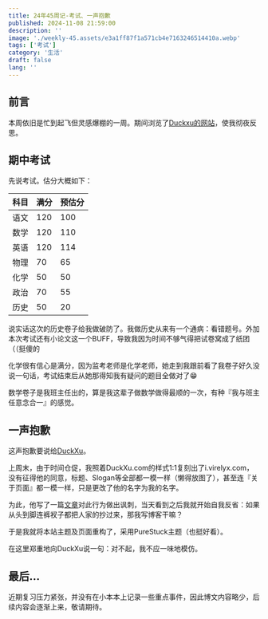 ```yaml
---
title: 24年45周记-考试、一声抱歉
published: 2024-11-08 21:59:00
description: ''
image: './weekly-45.assets/e3a1ff87f1a571cb4e7163246514410a.webp'
tags: ['考试']
category: '生活'
draft: false 
lang: ''
---
```


## 前言

本周依旧是忙到起飞但灵感爆棚的一周。期间浏览了[Duckxu的网站](https://i.duckxu.com/)，使我彻夜反思。

## 期中考试

先说考试。估分大概如下：

| 科目 | 满分 | 预估分 |
| ---- | ---- | ------ |
| 语文 | 120  | 100    |
| 数学 | 120  | 110    |
| 英语 | 120  | 114    |
| 物理 | 70   | 65     |
| 化学 | 50   | 50     |
| 政治 | 70   | 55     |
| 历史 | 50   | 20     |

说实话这次的历史卷子给我做破防了。我做历史从来有一个通病：看错题号。外加本次考试还有小论文这一个BUFF，导致我因为时间不够气得把试卷窝成了纸团（（挺傻的

化学很有信心是满分，因为监考老师是化学老师，她走到我跟前看了我卷子好久没说一句话，考试结束后从她那得知我有疑问的题目全做对了😁

数学卷子是我班主任出的，算是我这辈子做数学做得最顺的一次，有种『我与班主任意念合一』的感觉。

## 一声抱歉

这声抱歉要说给[DuckXu](https://i.duckxu.com/)。

上周末，由于时间仓促，我照着DuckXu.com的样式1:1复刻出了i.virelyx.com，没有征得他的同意，标题、Slogan等全部都一模一样（懒得放图了），甚至连『关于页面』都一模一样，只是更改了他的名字为我的名字。

为此，他写了一篇[文章](https://i.duckxu.com/archives/copystyleperson.html)对此行为做出讽刺，当天看到之后我就开始自我反省：如果从头到脚连裤衩子都把人家的抄过来，那我写博客干嘛？

于是我就将本站主题及页面重构了，采用PureStuck主题（也挺好看）。

在这里郑重地向DuckXu说一句：对不起，我不应一味地模仿。

## 最后...

近期复习压力紧张，并没有在小本本上记录一些重点事件，因此博文内容略少，后续内容会逐渐上来，敬请期待。

